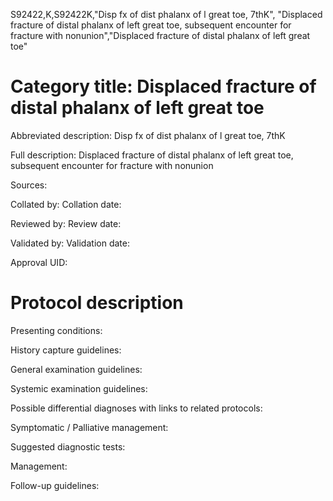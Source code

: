 S92422,K,S92422K,"Disp fx of dist phalanx of l great toe, 7thK", "Displaced fracture of distal phalanx of left great toe, subsequent encounter for fracture with nonunion","Displaced fracture of distal phalanx of left great toe"
# Category title: Displaced fracture of distal phalanx of left great toe

Abbreviated description: Disp fx of dist phalanx of l great toe, 7thK

Full description: Displaced fracture of distal phalanx of left great toe, subsequent encounter for fracture with nonunion

Sources:

Collated by:
Collation date:

Reviewed by:
Review date:

Validated by:
Validation date:

Approval UID:

# Protocol description

Presenting conditions:

History capture guidelines:

General examination guidelines:

Systemic examination guidelines:

Possible differential diagnoses with links to related protocols:

Symptomatic / Palliative management:

Suggested diagnostic tests:

Management:

Follow-up guidelines:
